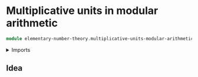 # Multiplicative units in modular arithmetic

```agda
module elementary-number-theory.multiplicative-units-modular-arithmetic where
```

<details><summary>Imports</summary>

```agda
```

</details>

## Idea

